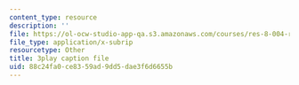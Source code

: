 ```yaml
---
content_type: resource
description: ''
file: https://ol-ocw-studio-app-qa.s3.amazonaws.com/courses/res-8-004-reducing-the-danger-of-nuclear-weapons-and-proliferation-january-iap-2015/88c24fa0ce8359ad9dd5dae3f6d6655b_FXxpkucTR2E.vtt
file_type: application/x-subrip
resourcetype: Other
title: 3play caption file
uid: 88c24fa0-ce83-59ad-9dd5-dae3f6d6655b
---
```

